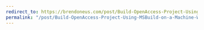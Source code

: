 ```yaml
---
redirect_to: https://brendoneus.com/post/Build-OpenAccess-Project-Using-MSBuild-on-a-Machine-Without-OpenAccess-Installed/
permalink: "/post/Build-OpenAccess-Project-Using-MSBuild-on-a-Machine-Without-OpenAccess-Installed/"
---
```

